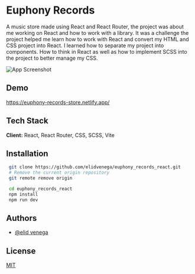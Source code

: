 # Euphony Records

A music store made using React and React Router, the project was about me working on React and how to work with a library. It was a challenge the project helped me learn how to work with React and convert my HTML and CSS project into React. I learned how to separate my project into components. How to think in React as well as how to implement SCSS into the project to better manage my CSS.

![App Screenshot](https://media.giphy.com/media/S99bETopGmpPOCEHxS/giphy.gif)

## Demo

https://euphony-records-store.netlify.app/

## Tech Stack

**Client:** React, React Router, CSS, SCSS, Vite

## Installation

```bash
 git clone https://github.com/elidvenega/euphony_records_react.git
 # Remove the current origin repository
 git remote remove origin

```

```bash
 cd euphony_records_react
 npm install
 npm run dev
```

## Authors

- [@elid venega](https://github.com/elidvenega)

## License

[MIT](https://choosealicense.com/licenses/mit/)
